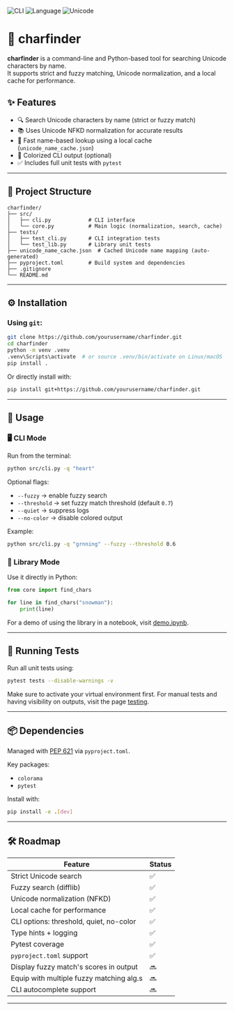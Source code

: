 ![CLI](https://img.shields.io/badge/CLI-Terminal%20Tool-blue)
![Language](https://img.shields.io/badge/Language-Python%203.10+-yellow)
![Unicode](https://img.shields.io/badge/Unicode-NFKD%20Search-green)

# 🔎 charfinder

**charfinder** is a command-line and Python-based tool for searching Unicode characters by name.  
It supports strict and fuzzy matching, Unicode normalization, and a local cache for performance.

## ✨ Features

- 🔍 Search Unicode characters by name (strict or fuzzy match)
- 📚 Uses Unicode NFKD normalization for accurate results
- 🚀 Fast name-based lookup using a local cache (`unicode_name_cache.json`)
- 🌈 Colorized CLI output (optional)
- ✅ Includes full unit tests with `pytest`

---

## 📂 Project Structure

```
charfinder/
├── src/
│   ├── cli.py            # CLI interface
│   └── core.py           # Main logic (normalization, search, cache)
├── tests/
│   ├── test_cli.py       # CLI integration tests
│   └── test_lib.py       # Library unit tests
├── unicode_name_cache.json  # Cached Unicode name mapping (auto-generated)
├── pyproject.toml        # Build system and dependencies
├── .gitignore
└── README.md
```

---

## ⚙️ Installation

### Using `git`:

```bash
git clone https://github.com/yourusername/charfinder.git
cd charfinder
python -m venv .venv
.venv\Scripts\activate  # or source .venv/bin/activate on Linux/macOS
pip install .
```

Or directly install with:

```bash
pip install git+https://github.com/yourusername/charfinder.git
```

---

## 🚀 Usage

### 🖥 CLI Mode

Run from the terminal:

```bash
python src/cli.py -q "heart"
```

Optional flags:

- `--fuzzy` → enable fuzzy search
- `--threshold` → set fuzzy match threshold (default `0.7`)
- `--quiet` → suppress logs
- `--no-color` → disable colored output

Example:

```bash
python src/cli.py -q "grnning" --fuzzy --threshold 0.6
```

### 🐍 Library Mode

Use it directly in Python:

```python
from core import find_chars

for line in find_chars("snowman"):
    print(line)
```
For a demo of using the library in a notebook, visit [demo.ipynb](docs/testing/demo.ipynb).

---

## 🧪 Running Tests

Run all unit tests using:

```bash
pytest tests --disable-warnings -v
```

Make sure to activate your virtual environment first.
For manual tests and having visibility on outputs, visit the page [testing](docs/testing/README.md).

---

## 📦 Dependencies

Managed with [PEP 621](https://peps.python.org/pep-0621/) via `pyproject.toml`.

Key packages:

- `colorama`
- `pytest`

Install with:

```bash
pip install -e .[dev]
```

---

## 🛠 Roadmap

| Feature                                       | Status |
|-----------------------------------------------|--------|
| Strict Unicode search                         | ✅     |
| Fuzzy search (difflib)                        | ✅     |
| Unicode normalization (NFKD)                  | ✅     |
| Local cache for performance                   | ✅     |
| CLI options: threshold, quiet, no-color       | ✅     |
| Type hints + logging                          | ✅     |
| Pytest coverage                               | ✅     |
| `pyproject.toml` support                      | ✅     |
| Display fuzzy match's scores in output        | 🔜     |
| Equip with multiple fuzzy matching alg.s      | 🔜     |
| CLI autocomplete support                      | 🔜     |

---
